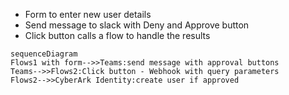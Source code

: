 - Form to enter new user details
- Send message to slack with Deny and Approve button
- Click button calls a flow to handle the results


```mermaid
sequenceDiagram
Flows1 with form-->>Teams:send message with approval buttons
Teams-->>Flows2:Click button - Webhook with query parameters
Flows2-->>CyberArk Identity:create user if approved
```

